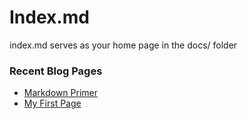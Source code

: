 # Index.md

index.md serves as your home page in the docs/ folder

### Recent Blog Pages
- [Markdown Primer](/md-primer.md)
- [My First Page](/blogPage1.md)
